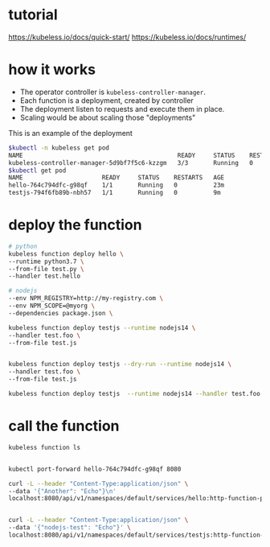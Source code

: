 



# tutorial
https://kubeless.io/docs/quick-start/
https://kubeless.io/docs/runtimes/


# how it works
- The operator controller is `kubeless-controller-manager`.
- Each function is a deployment, created by controller
- The deployment listen to requests and execute them in place.
- Scaling would be about scaling those "deployments"

This is an example of the deployment
```bash
$kubectl -n kubeless get pod
NAME                                           READY     STATUS    RESTARTS   AGE
kubeless-controller-manager-5d9bf7f5c6-kzzgm   3/3       Running   0          34m
$kubectl get pod
NAME                      READY     STATUS    RESTARTS   AGE
hello-764c794dfc-g98qf    1/1       Running   0          23m
testjs-794f6fb89b-nbh57   1/1       Running   0          9m
```


# deploy the function
```bash
# python
kubeless function deploy hello \
--runtime python3.7 \
--from-file test.py \
--handler test.hello

# nodejs
--env NPM_REGISTRY=http://my-registry.com \
--env NPM_SCOPE=@myorg \
--dependencies package.json \

kubeless function deploy testjs --runtime nodejs14 \
--handler test.foo \
--from-file test.js


kubeless function deploy testjs --dry-run --runtime nodejs14 \
--handler test.foo \
--from-file test.js

kubeless function deploy testjs  --runtime nodejs14 --handler test.foo --from-file test.js --dryrun

```

# call the function

```bash
kubeless function ls


kubectl port-forward hello-764c794dfc-g98qf 8080

curl -L --header "Content-Type:application/json" \
--data '{"Another": "Echo"}\n' 
localhost:8080/api/v1/namespaces/default/services/hello:http-function-port/proxy/


curl -L --header "Content-Type:application/json" \
--data '{"nodejs-test": "Echo"}' \
localhost:8080/api/v1/namespaces/default/services/testjs:http-function-port/proxy/

```